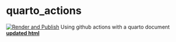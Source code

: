 # quarto_actions
[![Render and Publish](https://github.com/teodoromouniertebas/quarto_actions/actions/workflows/quarto-publish.yml/badge.svg)](https://github.com/teodoromouniertebas/quarto_actions/actions/workflows/quarto-publish.yml)
Using github actions with a quarto document
[**updated html**](https://teodoromouniertebas.github.io/quarto_actions/_site/index.html)
